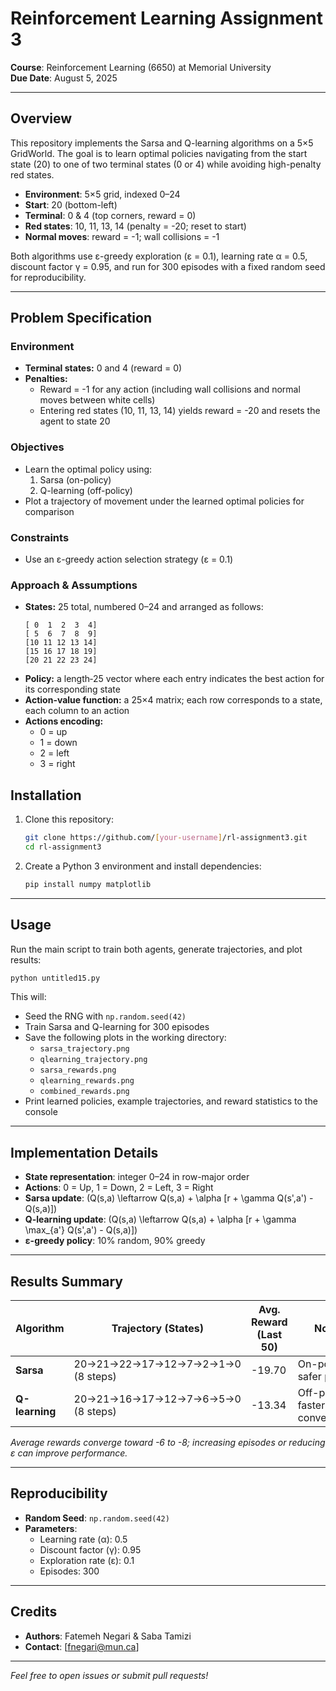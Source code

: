 # Reinforcement Learning Assignment 3

**Course**: Reinforcement Learning (6650) at Memorial University\
**Due Date**: August 5, 2025

---

## Overview

This repository implements the Sarsa and Q-learning algorithms on a 5×5 GridWorld. The goal is to learn optimal policies navigating from the start state (20) to one of two terminal states (0 or 4) while avoiding high-penalty red states.

- **Environment**: 5×5 grid, indexed 0–24
- **Start**: 20 (bottom-left)
- **Terminal**: 0 & 4 (top corners, reward = 0)
- **Red states**: 10, 11, 13, 14 (penalty = -20; reset to start)
- **Normal moves**: reward = -1; wall collisions = -1

Both algorithms use ε-greedy exploration (ε = 0.1), learning rate α = 0.5, discount factor γ = 0.95, and run for 300 episodes with a fixed random seed for reproducibility.

---

## Problem Specification

### Environment
- **Terminal states:** 0 and 4 (reward = 0)
- **Penalties:**
  - Reward = -1 for any action (including wall collisions and normal moves between white cells)
  - Entering red states (10, 11, 13, 14) yields reward = -20 and resets the agent to state 20

### Objectives
- Learn the optimal policy using:
  1. Sarsa (on-policy)
  2. Q-learning (off-policy)
- Plot a trajectory of movement under the learned optimal policies for comparison

### Constraints
- Use an ε-greedy action selection strategy (ε = 0.1)

### Approach & Assumptions
- **States:** 25 total, numbered 0–24 and arranged as follows:
  ```
  [ 0  1  2  3  4]
  [ 5  6  7  8  9]
  [10 11 12 13 14]
  [15 16 17 18 19]
  [20 21 22 23 24]
  ```
- **Policy:** a length‑25 vector where each entry indicates the best action for its corresponding state
- **Action-value function:** a 25×4 matrix; each row corresponds to a state, each column to an action
- **Actions encoding:**
  - 0 = up
  - 1 = down
  - 2 = left
  - 3 = right

## Installation

1. Clone this repository:
   ```bash
   git clone https://github.com/[your-username]/rl-assignment3.git
   cd rl-assignment3
   ```
2. Create a Python 3 environment and install dependencies:
   ```bash
   pip install numpy matplotlib
   ```

---

## Usage

Run the main script to train both agents, generate trajectories, and plot results:

```bash
python untitled15.py
```

This will:

- Seed the RNG with `np.random.seed(42)`
- Train Sarsa and Q-learning for 300 episodes
- Save the following plots in the working directory:
  - `sarsa_trajectory.png`
  - `qlearning_trajectory.png`
  - `sarsa_rewards.png`
  - `qlearning_rewards.png`
  - `combined_rewards.png`
- Print learned policies, example trajectories, and reward statistics to the console

---

## Implementation Details

- **State representation**: integer 0–24 in row-major order
- **Actions**: 0 = Up, 1 = Down, 2 = Left, 3 = Right
- **Sarsa update**: \(Q(s,a) \leftarrow Q(s,a) + \alpha [r + \gamma Q(s',a') - Q(s,a)]\)
- **Q-learning update**: \(Q(s,a) \leftarrow Q(s,a) + \alpha [r + \gamma \max_{a'} Q(s',a') - Q(s,a)]\)
- **ε-greedy policy**: 10% random, 90% greedy

---

## Results Summary

| Algorithm      | Trajectory (States)              | Avg. Reward (Last 50) | Notes                          |
| -------------- | -------------------------------- | --------------------- | ------------------------------ |
| **Sarsa**      | 20→21→22→17→12→7→2→1→0 (8 steps) | -19.70                | On-policy, safer paths         |
| **Q-learning** | 20→21→16→17→12→7→6→5→0 (8 steps) | -13.34                | Off-policy, faster convergence |

*Average rewards converge toward -6 to -8; increasing episodes or reducing ε can improve performance.*

---

## Reproducibility

- **Random Seed**: `np.random.seed(42)`
- **Parameters**:
  - Learning rate (α): 0.5
  - Discount factor (γ): 0.95
  - Exploration rate (ε): 0.1
  - Episodes: 300

---

## Credits

- **Authors**: Fatemeh Negari & Saba Tamizi
- **Contact**: [fnegari@mun.ca]

---

*Feel free to open issues or submit pull requests!*

